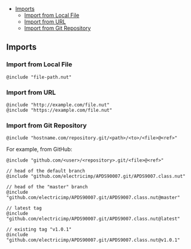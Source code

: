 <!-- START doctoc generated TOC please keep comment here to allow auto update -->
<!-- DON'T EDIT THIS SECTION, INSTEAD RE-RUN doctoc TO UPDATE -->


- [Imports](#imports)
  - [Import from Local File](#import-from-local-file)
  - [Import from URL](#import-from-url)
  - [Import from Git Repository](#import-from-git-repository)

<!-- END doctoc generated TOC please keep comment here to allow auto update -->

## Imports

### Import from Local File

```
@include "file-path.nut"
```

### Import from URL

```
@include "http://example.com/file.nut"
@include "https://example.com/file.nut"
```

### Import from Git Repository

```squirrel
@include "hostname.com/repository.git/<path>/<to>/<file>@<ref>"
```

For example, from GitHub:

```squirrel
@include "github.com/<user>/<repository>.git/<file>@<ref>"

// head of the default branch
@include "github.com/electricimp/APDS90007.git/APDS9007.class.nut"

// head of the "master" branch
@include "github.com/electricimp/APDS90007.git/APDS9007.class.nut@master"

// latest tag
@include "github.com/electricimp/APDS90007.git/APDS9007.class.nut@latest"

// existing tag "v1.0.1"
@include "github.com/electricimp/APDS90007.git/APDS9007.class.nut@v1.0.1"
```

